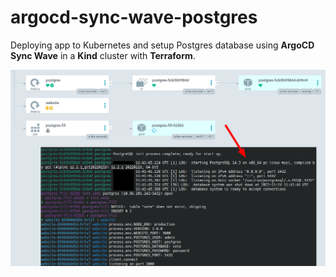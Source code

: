 # argocd-sync-wave-postgres

Deploying app to Kubernetes and setup Postgres database using **ArgoCD Sync Wave** in a **Kind** cluster with **Terraform**.

![banner.png](banner.png)
